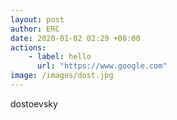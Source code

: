 ```yaml
---
layout: post
author: ERC
date: 2020-01-02 02:29 +08:00
actions:
    - label: hello
      url: "https://www.google.com"
image: /images/dost.jpg
---
```

dostoevsky

